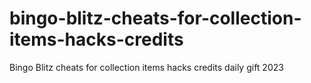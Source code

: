# bingo-blitz-cheats-for-collection-items-hacks-credits
Bingo Blitz cheats for collection items hacks credits daily gift 2023
